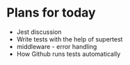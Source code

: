 # Plans for today
- Jest discussion
- Write tests with the help of supertest
- middleware - error handling
- How Github runs tests automatically